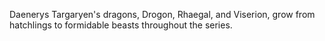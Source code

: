 Daenerys Targaryen's dragons, Drogon, Rhaegal, and Viserion, grow from hatchlings to formidable beasts throughout the series.
